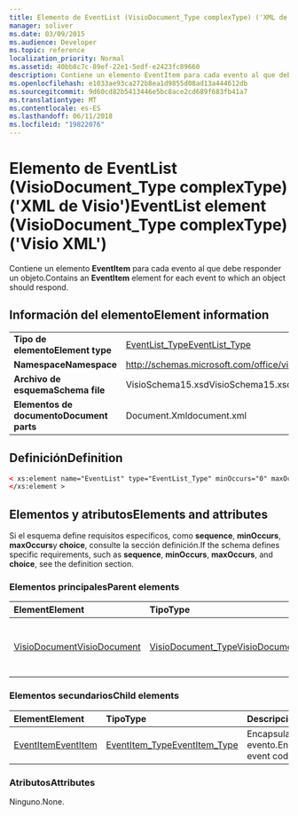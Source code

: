 ```yaml
---
title: Elemento de EventList (VisioDocument_Type complexType) ('XML de Visio')
manager: soliver
ms.date: 03/09/2015
ms.audience: Developer
ms.topic: reference
localization_priority: Normal
ms.assetid: 40bb8c7c-89ef-22e1-5edf-e2423fc89660
description: Contiene un elemento EventItem para cada evento al que debe responder un objeto.
ms.openlocfilehash: e1033ae93ca272b8ea1d9855d08ad13a444612db
ms.sourcegitcommit: 9d60cd82b5413446e5bc8ace2cd689f683fb41a7
ms.translationtype: MT
ms.contentlocale: es-ES
ms.lasthandoff: 06/11/2018
ms.locfileid: "19822076"
---
```

# <a name="eventlist-element-visiodocumenttype-complextype-visio-xml"></a><span data-ttu-id="30143-103">Elemento de EventList (VisioDocument_Type complexType) ('XML de Visio')</span><span class="sxs-lookup"><span data-stu-id="30143-103">EventList element (VisioDocument_Type complexType) ('Visio XML')</span></span>

<span data-ttu-id="30143-104">Contiene un elemento **EventItem** para cada evento al que debe responder un objeto.</span><span class="sxs-lookup"><span data-stu-id="30143-104">Contains an **EventItem** element for each event to which an object should respond.</span></span> 
  
## <a name="element-information"></a><span data-ttu-id="30143-105">Información del elemento</span><span class="sxs-lookup"><span data-stu-id="30143-105">Element information</span></span>

|||
|:-----|:-----|
|<span data-ttu-id="30143-106">**Tipo de elemento**</span><span class="sxs-lookup"><span data-stu-id="30143-106">**Element type**</span></span> <br/> |[<span data-ttu-id="30143-107">EventList_Type</span><span class="sxs-lookup"><span data-stu-id="30143-107">EventList_Type</span></span>](eventlist_type-complextypevisio-xml.md) <br/> |
|<span data-ttu-id="30143-108">**Namespace**</span><span class="sxs-lookup"><span data-stu-id="30143-108">**Namespace**</span></span> <br/> |http://schemas.microsoft.com/office/visio/2012/main  <br/> |
|<span data-ttu-id="30143-109">**Archivo de esquema**</span><span class="sxs-lookup"><span data-stu-id="30143-109">**Schema file**</span></span> <br/> |<span data-ttu-id="30143-110">VisioSchema15.xsd</span><span class="sxs-lookup"><span data-stu-id="30143-110">VisioSchema15.xsd</span></span>  <br/> |
|<span data-ttu-id="30143-111">**Elementos de documento**</span><span class="sxs-lookup"><span data-stu-id="30143-111">**Document parts**</span></span> <br/> |<span data-ttu-id="30143-112">Document.Xml</span><span class="sxs-lookup"><span data-stu-id="30143-112">document.xml</span></span>  <br/> |
   
## <a name="definition"></a><span data-ttu-id="30143-113">Definición</span><span class="sxs-lookup"><span data-stu-id="30143-113">Definition</span></span>

```XML
< xs:element name="EventList" type="EventList_Type" minOccurs="0" maxOccurs="1" >
</xs:element >
```

## <a name="elements-and-attributes"></a><span data-ttu-id="30143-114">Elementos y atributos</span><span class="sxs-lookup"><span data-stu-id="30143-114">Elements and attributes</span></span>

<span data-ttu-id="30143-115">Si el esquema define requisitos específicos, como **sequence**, **minOccurs**, **maxOccurs**y **choice**, consulte la sección definición.</span><span class="sxs-lookup"><span data-stu-id="30143-115">If the schema defines specific requirements, such as **sequence**, **minOccurs**, **maxOccurs**, and **choice**, see the definition section.</span></span> 
  
### <a name="parent-elements"></a><span data-ttu-id="30143-116">Elementos principales</span><span class="sxs-lookup"><span data-stu-id="30143-116">Parent elements</span></span>

|<span data-ttu-id="30143-117">**Element**</span><span class="sxs-lookup"><span data-stu-id="30143-117">**Element**</span></span>|<span data-ttu-id="30143-118">**Tipo**</span><span class="sxs-lookup"><span data-stu-id="30143-118">**Type**</span></span>|<span data-ttu-id="30143-119">**Descripción**</span><span class="sxs-lookup"><span data-stu-id="30143-119">**Description**</span></span>|
|:-----|:-----|:-----|
|[<span data-ttu-id="30143-120">VisioDocument</span><span class="sxs-lookup"><span data-stu-id="30143-120">VisioDocument</span></span>](visiodocument-elementvisio-xml.md) <br/> |[<span data-ttu-id="30143-121">VisioDocument_Type</span><span class="sxs-lookup"><span data-stu-id="30143-121">VisioDocument_Type</span></span>](visiodocument_type-complextypevisio-xml.md) <br/> |<span data-ttu-id="30143-122">El elemento raíz de un documento de Microsoft Visio.</span><span class="sxs-lookup"><span data-stu-id="30143-122">The root element of a Microsoft Visio document.</span></span>  <br/> |
   
### <a name="child-elements"></a><span data-ttu-id="30143-123">Elementos secundarios</span><span class="sxs-lookup"><span data-stu-id="30143-123">Child elements</span></span>

|<span data-ttu-id="30143-124">**Element**</span><span class="sxs-lookup"><span data-stu-id="30143-124">**Element**</span></span>|<span data-ttu-id="30143-125">**Tipo**</span><span class="sxs-lookup"><span data-stu-id="30143-125">**Type**</span></span>|<span data-ttu-id="30143-126">**Descripción**</span><span class="sxs-lookup"><span data-stu-id="30143-126">**Description**</span></span>|
|:-----|:-----|:-----|
|[<span data-ttu-id="30143-127">EventItem</span><span class="sxs-lookup"><span data-stu-id="30143-127">EventItem</span></span>](eventitem-element-eventlist_type-complextypevisio-xml.md) <br/> |[<span data-ttu-id="30143-128">EventItem_Type</span><span class="sxs-lookup"><span data-stu-id="30143-128">EventItem_Type</span></span>](eventitem_type-complextypevisio-xml.md) <br/> |<span data-ttu-id="30143-129">Encapsula un código de evento.</span><span class="sxs-lookup"><span data-stu-id="30143-129">Encapsulates an event code.</span></span>  <br/> |
   
### <a name="attributes"></a><span data-ttu-id="30143-130">Atributos</span><span class="sxs-lookup"><span data-stu-id="30143-130">Attributes</span></span>

<span data-ttu-id="30143-131">Ninguno.</span><span class="sxs-lookup"><span data-stu-id="30143-131">None.</span></span>
  

